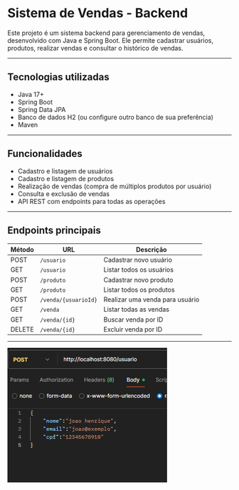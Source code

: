 # Sistema de Vendas - Backend

Este projeto é um sistema backend para gerenciamento de vendas, desenvolvido com Java e Spring Boot. Ele permite cadastrar usuários, produtos, realizar vendas e consultar o histórico de vendas.

---

## Tecnologias utilizadas

- Java 17+
- Spring Boot
- Spring Data JPA
- Banco de dados H2 (ou configure outro banco de sua preferência)
- Maven

---

## Funcionalidades

- Cadastro e listagem de usuários
- Cadastro e listagem de produtos
- Realização de vendas (compra de múltiplos produtos por usuário)
- Consulta e exclusão de vendas
- API REST com endpoints para todas as operações

---

## Endpoints principais

| Método | URL               | Descrição                        |
|--------|-------------------|---------------------------------|
| POST   | `/usuario`        | Cadastrar novo usuário           |
| GET    | `/usuario`        | Listar todos os usuários         |
| POST   | `/produto`        | Cadastrar novo produto           |
| GET    | `/produto`        | Listar todos os produtos         |
| POST   | `/venda/{usuarioId}` | Realizar uma venda para usuário |
| GET    | `/venda`          | Listar todas as vendas           |
| GET    | `/venda/{id}`     | Buscar venda por ID              |
| DELETE | `/venda/{id}`     | Excluir venda por ID             |

---

![Cadastro de Usuario](imgExemplos/cadastroUsuario1.png)
